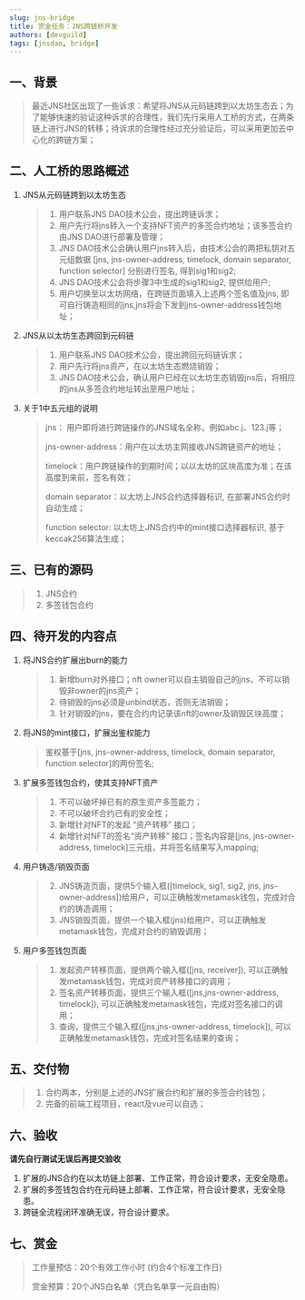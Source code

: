 ```yaml
---
slug: jns-bridge
title: 赏金任务：JNS跨链桥开发
authors: [devguild]
tags: [jnsdao, bridge]
---
```


## 一、背景

>  最近JNS社区出现了一些诉求：希望将JNS从元码链跨到以太坊生态去；为了能够快速的验证这种诉求的合理性，我们先行采用人工桥的方式，在两条链上进行JNS的转移；待诉求的合理性经过充分验证后，可以采用更加去中心化的跨链方案；

## 二、人工桥的思路概述

1. JNS从元码链跨到以太坊生态

    > 1. 用户联系JNS DAO技术公会，提出跨链诉求；
    > 2. 用户先行将jns转入一个支持NFT资产的多签合约地址；该多签合约由JNS DAO进行部署及管理；
    > 3. JNS DAO技术公会确认用户jns转入后，由技术公会的两把私钥对五元组数据 [jns, jns-owner-address, timelock, domain separator, function selector] 分别进行签名, 得到sig1和sig2;
    > 4. JNS DAO技术公会将步骤3中生成的sig1和sig2, 提供给用户;
    > 5. 用户切换至以太坊网络，在跨链页面填入上述两个签名值及jns, 即可自行铸造相同的jns,jns将会下发到jns-owner-address钱包地址；

2. JNS从以太坊生态跨回到元码链

    > 1. 用户联系JNS DAO技术公会，提出跨回元码链诉求；
    > 2. 用户先行将jns资产，在以太坊生态燃烧销毁；
    > 3. JNS DAO技术公会，确认用户已经在以太坊生态销毁jns后，将相应的jns从多签合约地址转出至用户地址；

3. 关于1中五元组的说明
   >jns： 用户即将进行跨链操作的JNS域名全称，例如abc.j、123.j等；
   > 
   >jns-owner-address：用户在以太坊主网接收JNS跨链资产的地址；
   > 
   > timelock：用户跨链操作的到期时间；以以太坊的区块高度为准；在该高度到来前，签名有效；
   > 
   > domain separator：以太坊上JNS合约选择器标识, 在部署JNS合约时自动生成；
   > 
   >function selector: 以太坊上JNS合约中的mint接口选择器标识, 基于keccak256算法生成；

## 三、已有的源码

> 1. JNS合约
> 2. 多签钱包合约

## 四、待开发的内容点

1. 将JNS合约扩展出burn的能力

    > 1. 新增burn对外接口；nft owner可以自主销毁自己的jns，不可以销毁非owner的jns资产；
    > 2. 待销毁的jns必须是unbind状态，否则无法销毁；
    > 3. 针对销毁的jns，要在合约内记录该nft的owner及销毁区块高度；

2. 将JNS的mint接口，扩展出鉴权能力
    >  鉴权基于[jns, jns-owner-address, timelock, domain separator, function selector]的两份签名;


3. 扩展多签钱包合约，使其支持NFT资产

    > 1. 不可以破坏掉已有的原生资产多签能力；
    > 2. 不可以破坏合约已有的安全性；
    > 3. 新增针对NFT的发起 “资产转移” 接口；
    > 4. 新增针对NFT的签名“资产转移” 接口；签名内容是[jns, jns-owner-address, timelock]三元组，并将签名结果写入mapping;

4. 用户铸造/销毁页面
    > 2. JNS铸造页面，提供5个输入框([timelock, sig1, sig2, jns, jns-owner-address])给用户，可以正确触发metamask钱包，完成对合约的铸造调用；
    > 3. JNS销毁页面，提供一个输入框(jns)给用户，可以正确触发metamask钱包，完成对合约的销毁调用；

5. 用户多签钱包页面
   > 1. 发起资产转移页面，提供两个输入框([jns, receiver]), 可以正确触发metamask钱包，完成对资产转移接口的调用；
   > 2. 签名资产转移页面，提供三个输入框([jns,jns-owner-address, timelock]), 可以正确触发metamask钱包，完成对签名接口的调用；
   > 3. 查询，提供三个输入框([jns,jns-owner-address, timelock]), 可以正确触发metamask钱包，完成对签名结果的查询；

## 五、交付物
> 1. 合约两本，分别是上述的JNS扩展合约和扩展的多签合约钱包；
> 2. 完备的前端工程项目，react及vue可以自选；



## 六、验收
**请先自行测试无误后再提交验收**

1. 扩展的JNS合约在以太坊链上部署、工作正常，符合设计要求，无安全隐患。
2. 扩展的多签钱包合约在元码链上部署、工作正常，符合设计要求，无安全隐患。
3. 跨链全流程闭环准确无误，符合设计要求。

## 七、赏金 

> 工作量预估：20个有效工作小时 (约合4个标准工作日)
>
> 赏金预算：20个JNS白名单（凭白名单享一元自由购）

